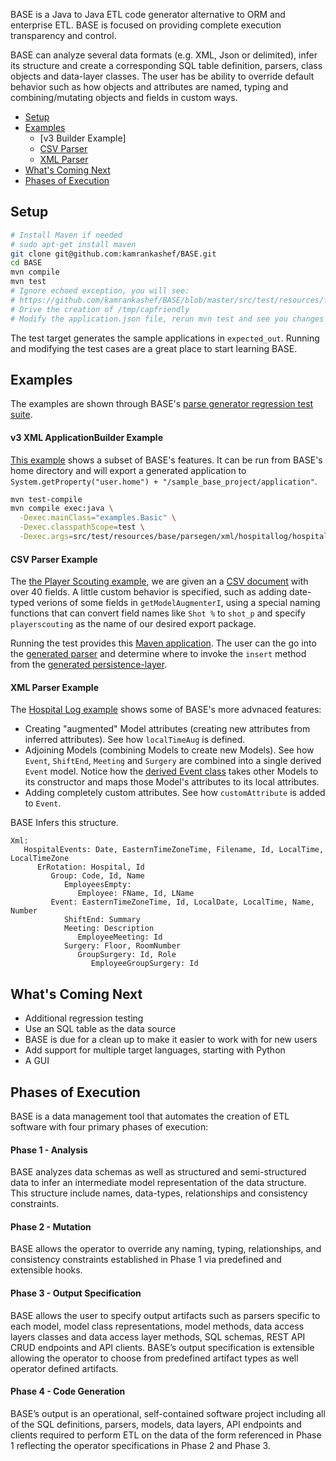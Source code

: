 BASE is a Java to Java ETL code generator alternative to ORM and enterprise ETL.
BASE is focused on providing complete execution  transparency and control.

BASE can analyze several data formats (e.g. XML, Json or delimited), infer its structure and create a corresponding SQL table
definition, parsers, class objects and data-layer classes.  The user has be ability to override default behavior such as
how objects and attributes are named, typing and combining/mutating objects and fields in custom ways.

- [Setup](#setup)
- [Examples](#examples)
  - [v3 Builder Example]
  - [CSV Parser](#csv-parser)
  - [XML Parser](#xml-parser)
- [What's Coming Next](#whats-coming-next)
- [Phases of Execution](#phases-of-execution)

## Setup

```bash
# Install Maven if needed
# sudo apt-get install maven
git clone git@github.com:kamrankashef/BASE.git
cd BASE
mvn compile
mvn test
# Ignore echoed exception, you will see:
# https://github.com/kamrankashef/BASE/blob/master/src/test/resources/fromjson/application.json
# Drive the creation of /tmp/capfriendly
# Modify the application.json file, rerun mvn test and see you changes passed through
```
The test target generates the sample applications in `expected_out`.  Running and modifying the test cases are a great
place to start learning BASE.

## Examples

The examples are shown through BASE's [parse generator regression test suite](https://github.com/kamrankashef/BASE/tree/master/src/test/java/base/parsegen).

#### v3 XML ApplicationBuilder Example


[This example](https://github.com/kamrankashef/BASE/blob/master/src/test/java/examples/Basic.java)
shows a subset of BASE's features.  It can be run from BASE's home directory and will export a
generated application to ` System.getProperty("user.home") + "/sample_base_project/application"`.


```bash
mvn test-compile
mvn compile exec:java \
  -Dexec.mainClass="examples.Basic" \
  -Dexec.classpathScope=test \
  -Dexec.args=src/test/resources/base/parsegen/xml/hospitallog/hospital-log.xml
  ```

#### CSV Parser Example
The [the Player Scouting example](https://github.com/kamrankashef/BASE/blob/master/src/test/java/base/parsegen/csv/playerscouting/TestPlayerScoutingCSV.java), we are given an a [CSV document](https://github.com/kamrankashef/BASE/blob/master/src/test/resources/base/parsegen/csv/playerscouting/sample-export.csv) with over 40 fields.  A little custom behavior is specified, such as adding date-typed verions of some fields in `getModelAugmenterI`, using a special naming functions that can convert field names like `Shot %` to `shot_p` and specify `playerscouting` as the name of our desired export package.

Running the test provides this [Maven application](https://github.com/kamrankashef/BASE/tree/master/expected_out/player_scouting/application).
The user can the go into the [generated parser](https://github.com/kamrankashef/BASE/blob/master/expected_out/player_scouting/application/src/main/java/main/PlayerScoutingFeedParser.java)
and determine where to invoke the `insert` method from the 
[generated persistence-layer](https://github.com/kamrankashef/BASE/blob/master/expected_out/player_scouting/application/src/main/java/playerscouting/derived/datalayer/PlayerScoutingDL.java).

#### XML Parser Example

The [Hospital Log example](https://github.com/kamrankashef/BASE/blob/master/src/test/java/base/parsegen/xml/hospitalevents/TestHospitalEvents.java)
shows some of BASE's more advnaced features:

- Creating "augmented" Model attributes (creating new attributes from inferred attributes).  See how `localTimeAug` is defined.
- Adjoining Models (combining Models to create new Models).  See how `Event`, `ShiftEnd`, `Meeting` and `Surgery`
are combined into a single derived `Event` model.  Notice how the [derived Event class](https://github.com/kamrankashef/BASE/blob/master/expected_out/hospital_log/application/src/main/java/com/fakehospital/derived/model/Event.java)
takes other Models to its constructor and maps those Model's attributes to its local attributes.
- Adding completely custom attributes.  See how `customAttribute` is added to `Event`.

BASE Infers this structure.
```
Xml: 
   HospitalEvents: Date, EasternTimeZoneTime, Filename, Id, LocalTime, LocalTimeZone
      ErRotation: Hospital, Id
         Group: Code, Id, Name
            EmployeesEmpty: 
               Employee: FName, Id, LName
         Event: EasternTimeZoneTime, Id, LocalDate, LocalTime, Name, Number
            ShiftEnd: Summary
            Meeting: Description
               EmployeeMeeting: Id
            Surgery: Floor, RoomNumber
               GroupSurgery: Id, Role
                  EmployeeGroupSurgery: Id
```


## What's Coming Next

- Additional regression testing
- Use an SQL table as the data source
- BASE is due for a clean up to make it easier to work with for new users
- Add support for multiple target languages, starting with Python
- A GUI

## Phases of Execution

BASE is a data management tool that automates the creation of ETL software with four primary
phases of execution:

#### Phase 1 - Analysis
BASE analyzes data schemas as well as structured and semi-structured data to infer an
intermediate model representation of the data structure. This structure include names, data-types,
relationships and consistency constraints.

#### Phase 2 - Mutation
BASE allows the operator to override any naming, typing, relationships, and consistency
constraints established in Phase 1 via predefined and extensible hooks.

#### Phase 3 - Output Specification
BASE allows the user to specify output artifacts such as parsers specific to
each model, model class representations, model methods, data access layers classes and data access layer
methods, SQL schemas, REST API CRUD endpoints and API clients. BASE’s output specification is
extensible allowing the operator to choose from predefined artifact types as well operator defined artifacts.

#### Phase 4 - Code Generation
BASE’s output is an operational, self-contained software project including all of the
SQL definitions, parsers, models, data layers, API endpoints and clients required to perform ETL on the data of
the form referenced in Phase 1 reflecting the operator specifications in Phase 2 and Phase 3.

